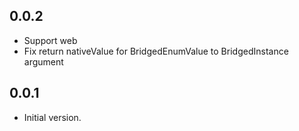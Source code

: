 ## 0.0.2
- Support web
- Fix return nativeValue for BridgedEnumValue to BridgedInstance argument

## 0.0.1

- Initial version.
